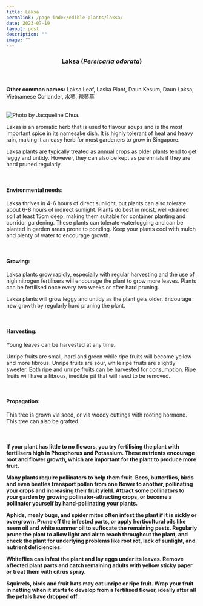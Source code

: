 ```yaml
---
title: Laksa
permalink: /page-index/edible-plants/laksa/
date: 2023-07-19
layout: post
description: ""
image: ""
---
```

<header>
	<h3>Laksa (<em>Persicaria odorata</em>)</h3>
</header>
	
<section>
	<p><strong>Other common names:</strong> Laksa Leaf, Laska Plant, Daun Kesum, Daun Laksa, Vietnamese Coriander, 水蓼, 辣蓼草</p>
	<br>
</section>

<section>
	<img title="Photo by Jacqueline Chua." src="">
	
<p>Laksa is an aromatic herb that is used to flavour soups and is the most important spice in its namesake dish. It is highly tolerant of heat and heavy rain, making it an easy herb for most gardeners to grow in Singapore. </p>
<p>Laksa plants are typically treated as annual crops as older plants tend to get leggy and untidy. However, they can also be kept as perennials if they are hard pruned regularly. </p>       
	<br>
</section>

<section>
	<h4>Environmental needs:</h4>
<p>Laksa thrives in 4-6 hours of direct sunlight, but plants can also tolerate about 6-8 hours of indirect sunlight. Plants do best in moist, well-drained soil at least 15cm deep, making them suitable for container planting and corridor gardening. These plants can tolerate waterlogging and can be planted in garden areas prone to ponding. Keep your plants cool with mulch and plenty of water to encourage growth.</p>
	<br>
	</section>

<section>
	<h4>Growing:</h4>
	<p>Laksa plants grow rapidly, especially with regular harvesting and the use of high nitrogen fertilisers will encourage the plant to grow more leaves. Plants can be fertilised once every two weeks or after hard pruning. </p>
<p>Laksa plants will grow leggy and untidy as the plant gets older. Encourage new growth by regularly hard pruning the plant.</p>
<br>
</section>

<section>
	<h4>Harvesting:</h4>
<p>Young leaves can be harvested at any time. </p>
<p>Unripe fruits are small, hard and green while ripe fruits will become yellow and more fibrous. Unripe fruits are sour, while ripe fruits are slightly sweeter. Both ripe and unripe fruits can be harvested for consumption. Ripe fruits will have a fibrous, inedible pit that will need to be removed.</p>
	<br>
</section>

<section>
	<h4>Propagation:</h4>
	<p>This tree is grown via seed, or via woody cuttings with rooting hormone. This tree can also be grafted. </p>
	<br>
</section>

<section>
	<h4>If your plant has little to no flowers, you try fertilising the plant with fertilisers high in Phosphorus and Potassium. These nutrients encourage root and flower growth, which are important for the plant to produce more fruit.<p></p>
<p>Many plants require pollinators to help them fruit. Bees, butterflies, birds and even beetles transport pollen from one flower to another, pollinating your crops and increasing their fruit yield. Attract some pollinators to your garden by growing pollinator-attracting crops, or become a pollinator yourself by hand-pollinating your plants. </p>
<p>Aphids, mealy bugs, and spider mites often infest the plant if it is sickly or overgrown. Prune off the infested parts, or apply horticultural oils like neem oil and white summer oil to suffocate the remaining pests. Regularly prune the plant to allow light and air to reach throughout the plant, and check the plant for underlying problems like root rot, lack of sunlight, and nutrient deficiencies. </p>
<p>Whiteflies can infest the plant and lay eggs under its leaves. Remove affected plant parts and catch remaining adults with yellow sticky paper or treat them with citrus spray. </p>
<p>Squirrels, birds and fruit bats may eat unripe or ripe fruit. Wrap your fruit in netting when it starts to develop from a fertilised flower, ideally after all the petals have dropped off.</p>
<br>
</h4></section>